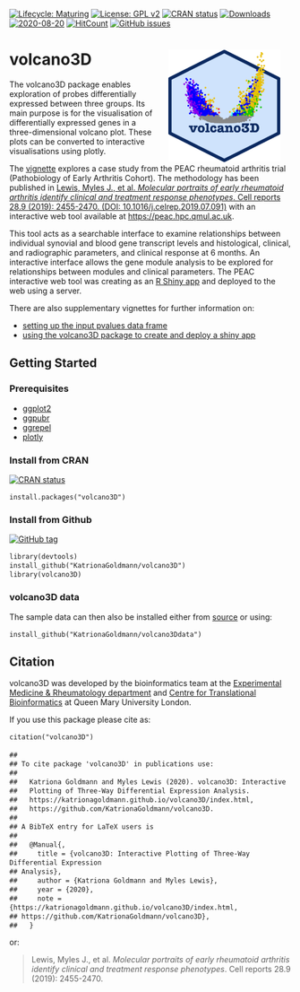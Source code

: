 [![Lifecycle:
Maturing](https://img.shields.io/badge/lifecycle-maturing-blue.svg)](https://www.tidyverse.org/lifecycle/#maturing)
[![License: GPL
v2](https://img.shields.io/badge/License-GPL%20v2-mediumpurple.svg)](https://www.gnu.org/licenses/old-licenses/gpl-2.0.en.html)
[![CRAN
status](https://www.r-pkg.org/badges/version/volcano3D)](https://cran.r-project.org/package=volcano3D)
[![Downloads](https://cranlogs.r-pkg.org/badges/grand-total/volcano3D?color=orange)](https://cran.rstudio.com/package=volcano3D)
[![2020-08-20](https://img.shields.io/badge/last%20git%20commit-2020--08--20-turquoise.svg)](https://github.com/KatrionaGoldmann/volcano3D/blob/master/NEWS.md)
[![HitCount](http://hits.dwyl.com/KatrionaGoldmann/volcano3D.svg)](http://hits.dwyl.com/KatrionaGoldmann/volcano3D)
[![GitHub
issues](https://img.shields.io/github/issues/KatrionaGoldmann/volcano3D.svg)](https://GitHub.com/KatrionaGoldmann/volcano3D/issues/)

volcano3D <img src="logo.png" align="right" alt="" width="200" hspace="20" />
=============================================================================

The volcano3D package enables exploration of probes differentially
expressed between three groups. Its main purpose is for the
visualisation of differentially expressed genes in a three-dimensional
volcano plot. These plots can be converted to interactive visualisations
using plotly.

The
[vignette](file:///Users/kgoldmann/Documents/Analyses/volcano_package/volcano3D/docs/articles/Extended_Vignette.html)
explores a case study from the PEAC rheumatoid arthritis trial
(Pathobiology of Early Arthritis Cohort). The methodology has been
published in [Lewis, Myles J., et al. *Molecular portraits of early
rheumatoid arthritis identify clinical and treatment response
phenotypes*. Cell reports 28.9 (2019): 2455-2470. (DOI:
10.1016/j.celrep.2019.07.091)](https://doi.org/10.1016/j.celrep.2019.07.091)
with an interactive web tool available at <https://peac.hpc.qmul.ac.uk>.

This tool acts as a searchable interface to examine relationships
between individual synovial and blood gene transcript levels and
histological, clinical, and radiographic parameters, and clinical
response at 6 months. An interactive interface allows the gene module
analysis to be explored for relationships between modules and clinical
parameters. The PEAC interactive web tool was creating as an [R Shiny
app](https://shiny.rstudio.com) and deployed to the web using a server.

There are also supplementary vignettes for further information on:

-   [setting up the input pvalues data
    frame](https://katrionagoldmann.github.io/volcano3D/articles/pvalues_generator.html)
-   [using the volcano3D package to create and deploy a shiny
    app](https://katrionagoldmann.github.io/volcano3D/articles/shiny_builder.html)

Getting Started
---------------

### Prerequisites

-   [ggplot2](https://cran.r-project.org/web/packages/ggplot2/index.html)
-   [ggpubr](https://cran.r-project.org/web/packages/ggpubr/index.html)
-   [ggrepel](https://cran.r-project.org/web/packages/ggrepel/index.html)
-   [plotly](https://cran.r-project.org/web/packages/plotly/index.html)

### Install from CRAN

[![CRAN
status](https://www.r-pkg.org/badges/version/volcano3D)](https://cran.r-project.org/package=volcano3D)

    install.packages("volcano3D")

### Install from Github

[![GitHub
tag](https://img.shields.io/github/tag/KatrionaGoldmann/volcano3D.svg)](https://GitHub.com/KatrionaGoldmann/volcano3D/tags/)

    library(devtools)
    install_github("KatrionaGoldmann/volcano3D")
    library(volcano3D)

### volcano3D data

The sample data can then also be installed either from
[source](https://github.com/KatrionaGoldmann/volcano3Ddata) or using:

    install_github("KatrionaGoldmann/volcano3Ddata")

Citation
--------

volcano3D was developed by the bioinformatics team at the [Experimental
Medicine & Rheumatology department](https://www.qmul.ac.uk/whri/emr/)
and [Centre for Translational
Bioinformatics](https://www.qmul.ac.uk/c4tb/) at Queen Mary University
London.

If you use this package please cite as:

    citation("volcano3D")

    ## 
    ## To cite package 'volcano3D' in publications use:
    ## 
    ##   Katriona Goldmann and Myles Lewis (2020). volcano3D: Interactive
    ##   Plotting of Three-Way Differential Expression Analysis.
    ##   https://katrionagoldmann.github.io/volcano3D/index.html,
    ##   https://github.com/KatrionaGoldmann/volcano3D.
    ## 
    ## A BibTeX entry for LaTeX users is
    ## 
    ##   @Manual{,
    ##     title = {volcano3D: Interactive Plotting of Three-Way Differential Expression
    ## Analysis},
    ##     author = {Katriona Goldmann and Myles Lewis},
    ##     year = {2020},
    ##     note = {https://katrionagoldmann.github.io/volcano3D/index.html,
    ## https://github.com/KatrionaGoldmann/volcano3D},
    ##   }

or:

> Lewis, Myles J., et al. *Molecular portraits of early rheumatoid
> arthritis identify clinical and treatment response phenotypes*. Cell
> reports 28.9 (2019): 2455-2470.
